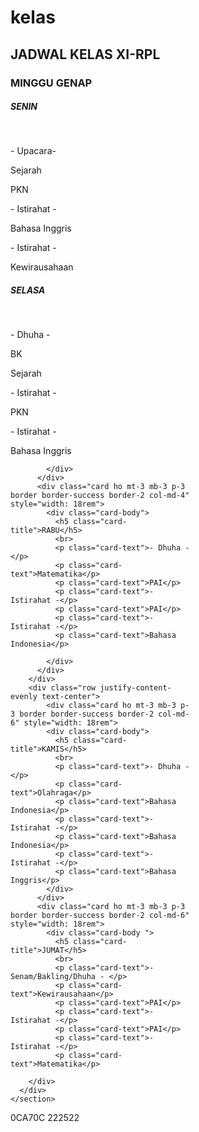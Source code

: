 # kelas

 <section class="jadwal" id="jadwal">
      <div class="container">
        <h1>JADWAL KELAS XI-RPL</h2>
        <h3>MINGGU GENAP</h3>
        <div class="row d-flex justify-content-evenly text-center ">
          <div class="card ho mb-3 p-3 mt-3 border border-success border-2 col-md-4 " style="width: 18rem">
            <div class="card-body">
              <h5 class="card-title ">SENIN</h5>
              <br>
              <p class="card-text">- Upacara- </p>
              <p class="card-text">Sejarah</p>
              <p class="card-text">PKN</p>
              <p class="card-text">- Istirahat -</p>
              <p class="card-text">Bahasa Inggris</p>
              <p class="card-text">- Istirahat -</p>
              <p class="card-text">Kewirausahaan</p>
            </div>
          </div>
          <div class="card ho mb-3 p-3 mt-3 border border-success border-2 col-md-4" style="width: 18rem">
            <div class="card-body">
              <h5 class="card-title">SELASA</h5>
              <br>
              <p class="card-text">- Dhuha - </p>
              <p class="card-text">BK</p>
              <p class="card-text">Sejarah</p>
              <p class="card-text">- Istirahat -</p>
              <p class="card-text">PKN</p>
              <p class="card-text">- Istirahat -</p>
              <p class="card-text">Bahasa Inggris</p>

            </div>
          </div>
          <div class="card ho mt-3 mb-3 p-3 border border-success border-2 col-md-4" style="width: 18rem">
            <div class="card-body">
              <h5 class="card-title">RABU</h5>
              <br>
              <p class="card-text">- Dhuha - </p>
              <p class="card-text">Matematika</p>
              <p class="card-text">PAI</p>
              <p class="card-text">- Istirahat -</p>
              <p class="card-text">PAI</p>
              <p class="card-text">- Istirahat -</p>
              <p class="card-text">Bahasa Indonesia</p>

            </div>
          </div>
        </div>
        <div class="row justify-content-evenly text-center">
            <div class="card ho mt-3 mb-3 p-3 border border-success border-2 col-md-6" style="width: 18rem">
            <div class="card-body">
              <h5 class="card-title">KAMIS</h5>
              <br>
              <p class="card-text">- Dhuha - </p>
              <p class="card-text">Olahraga</p>
              <p class="card-text">Bahasa Indonesia</p>
              <p class="card-text">- Istirahat -</p>
              <p class="card-text">Bahasa Indonesia</p>
              <p class="card-text">- Istirahat -</p>
              <p class="card-text">Bahasa Inggris</p>
            </div>
          </div>
          <div class="card ho mt-3 mb-3 p-3 border border-success border-2 col-md-6" style="width: 18rem">
            <div class="card-body ">
              <h5 class="card-title">JUMAT</h5>
              <br>
              <p class="card-text">- Senam/Bakling/Dhuha - </p>
              <p class="card-text">Kewirausahaan</p>
              <p class="card-text">PAI</p>
              <p class="card-text">- Istirahat -</p>
              <p class="card-text">PAI</p>
              <p class="card-text">- Istirahat -</p>
              <p class="card-text">Matematika</p>

        </div>
      </div>
    </section>

0CA70C
222522
